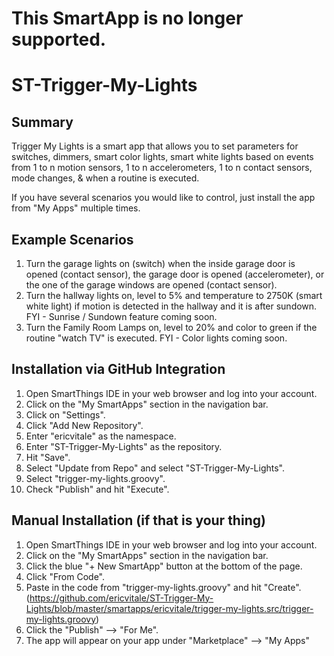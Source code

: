 # This SmartApp is no longer supported.

# ST-Trigger-My-Lights

## Summary
Trigger My Lights is a smart app that allows you to set parameters for switches, dimmers, smart color lights, smart white lights based on events from 1 to n motion sensors, 1 to n accelerometers, 1 to n contact sensors, mode changes, & when a routine is executed.

If you have several scenarios you would like to control, just install the app from "My Apps" multiple times.

## Example Scenarios
1. Turn the garage lights on (switch) when the inside garage door is opened (contact sensor), the garage door is opened (accelerometer), or the one of the garage windows are opened (contact sensor).
2. Turn the hallway lights on, level to 5% and temperature to 2750K (smart white light) if motion is detected in the hallway and it is after sundown. FYI - Sunrise / Sundown feature coming soon.
3. Turn the Family Room Lamps on, level to 20% and color to green if the routine "watch TV" is executed. FYI - Color lights coming soon.

## Installation via GitHub Integration
1. Open SmartThings IDE in your web browser and log into your account.
2. Click on the "My SmartApps" section in the navigation bar.
3. Click on "Settings".
4. Click "Add New Repository".
5. Enter "ericvitale" as the namespace.
6. Enter "ST-Trigger-My-Lights" as the repository.
7. Hit "Save".
8. Select "Update from Repo" and select "ST-Trigger-My-Lights".
9. Select "trigger-my-lights.groovy".
10. Check "Publish" and hit "Execute".

## Manual Installation (if that is your thing)
1. Open SmartThings IDE in your web browser and log into your account.
2. Click on the "My SmartApps" section in the navigation bar.
3. Click the blue "+ New SmartApp" button at the bottom of the page.
4. Click "From Code".
5. Paste in the code from "trigger-my-lights.groovy" and hit "Create". (https://github.com/ericvitale/ST-Trigger-My-Lights/blob/master/smartapps/ericvitale/trigger-my-lights.src/trigger-my-lights.groovy)
6. Click the "Publish" --> "For Me".
7. The app will appear on your app under "Marketplace" --> "My Apps"
